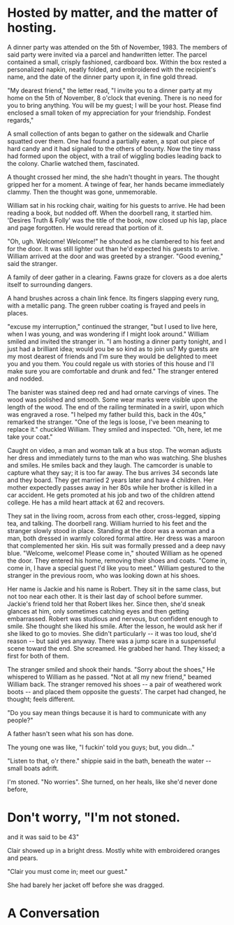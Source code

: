 # Hosted by matter, and the matter of hosting.



A dinner party was attended on the 5th of November, 1983.
The members of said party were invited via a parcel and handwritten letter.
The parcel contained a small, crisply fashioned, cardboard box.
Within the box rested a personalized napkin, neatly folded, and embroidered with the recipient's name, and the date of the dinner party upon it, in fine gold thread.

"My dearest friend," the letter read, "I invite you to a dinner party at my home on the 5th of November, 8 o'clock that evening. There is no need for you to bring anything. You will be my guest; I will be your host. Please find enclosed a small token of my appreciation for your friendship. Fondest regards,"



A small collection of ants began to gather on the sidewalk and Charlie squatted over them.
One had found a partially eaten, a spat out piece of hard candy and it had signaled to the others of bounty.
Now the tiny mass had formed upon the object, with a trail of wiggling bodies leading back to the colony.
Charlie watched them, fascinated.



A thought crossed her mind, the she hadn't thought in years.
The thought gripped her for a moment.
A twinge of fear, her hands became immediately clammy.
Then the thought was gone, unmemorable.



William sat in his rocking chair, waiting for his guests to arrive.
He had been reading a book, but nodded off.
When the doorbell rang, it startled him.
'Desires Truth & Folly' was the title of the book, now closed up his lap, place and page forgotten.
He would reread that portion of it.

"Oh, ugh. Welcome! Welcome!" he shouted as he clambered to his feet and for the door.
It was still lighter out than he'd expected his guests to arrive.
William arrived at the door and was greeted by a stranger.
"Good evening," said the stranger.



A family of deer gather in a clearing.
Fawns graze for clovers as a doe alerts itself to surrounding dangers.



A hand brushes across a chain link fence.
Its fingers slapping every rung, with a metallic pang.
The green rubber coating is frayed and peels in places.



"excuse my interruption," continued the stranger, "but I used to live here, when I was young, and was wondering if I might look around."
William smiled and invited the stranger in.
"I am hosting a dinner party tonight, and I just had a brilliant idea; would you be so kind as to join us? My guests are my most dearest of friends and I'm sure they would be delighted to meet you and you them. You could regale us with stories of this house and I'll make sure you are comfortable and drunk and fed."
The stranger entered and nodded.



The banister was stained deep red and had ornate carvings of vines.
The wood was polished and smooth.
Some wear marks were visible upon the length of the wood.
The end of the railing terminated in a swirl, upon which was engraved a rose.
"I helped my father build this, back in the 40s," remarked the stranger.
"One of the legs is loose, I've been meaning to replace it." chuckled William.
They smiled and inspected.
"Oh, here, let me take your coat."



Caught on video, a man and woman talk at a bus stop.
The woman adjusts her dress and immediately turns to the man who was watching.
She blushes and smiles.
He smiles back and they laugh.
The camcorder is unable to capture what they say; it is too far away.
The bus arrives 34 seconds late and they board.
They get married 2 years later and have 4 children.
Her mother expectedly passes away in her 80s while her brother is killed in a car accident.
He gets promoted at his job and two of the children attend college.
He has a mild heart attack at 62 and recovers.



They sat in the living room, across from each other, cross-legged, sipping tea, and talking.
The doorbell rang.
William hurried to his feet and the stranger slowly stood in place.
Standing at the door was a woman and a man, both dressed in warmly colored formal attire.
Her dress was a maroon that complemented her skin.
His suit was formally pressed and a deep navy blue.
"Welcome, welcome! Please come in," shouted William as he opened the door.
They entered his home, removing their shoes and coats.
"Come in, come in, I have a special guest I'd like you to meet."
William gestured to the stranger in the previous room, who was looking down at his shoes.



Her name is Jackie and his name is Robert.
They sit in the same class, but not too near each other.
It is their last day of school before summer.
Jackie's friend told her that Robert likes her.
Since then, she'd sneak glances at him, only sometimes catching eyes and then getting embarrassed.
Robert was studious and nervous, but confident enough to smile.
She thought she liked his smile.
After the lesson, he would ask her if she liked to go to movies.
She didn't particularly -- it was too loud, she'd reason -- but said yes anyway.
There was a jump scare in a suspenseful scene toward the end.
She screamed.
He grabbed her hand.
They kissed; a first for both of them.



The stranger smiled and shook their hands.
"Sorry about the shoes," He whispered to William as he passed.
"Not at all my new friend," beamed William back.
The stranger removed his shoes -- a pair of weathered work boots -- and placed them opposite the guests'.
The carpet had changed, he thought; feels different.










"Do you say mean things  because it is hard to communicate with any people?"

A father hasn't seen what his son has done.



The young one was like, "I fuckin' told you guys; but, you didn..."

"Listen to that, o'r there." shippie said in the bath, beneath the water -- small boats adrift.



I'm stoned. "No worries". She turned, on her heals, like she'd never done before,



# Don't worry, "I'm not stoned.


and it was said to be 43"







Clair showed up in a bright dress.
Mostly white with embroidered oranges and pears.

"Clair you must come in; meet our guest."

She had barely her jacket off before she was dragged.










# A Conversation


